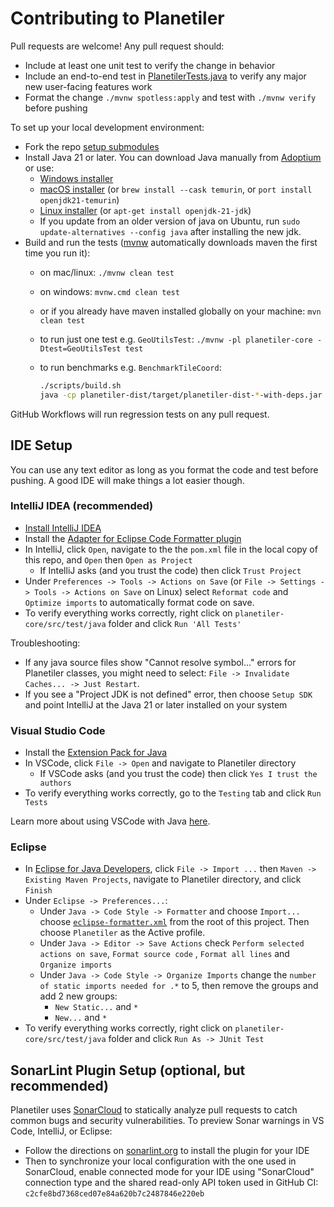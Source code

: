 # Contributing to Planetiler

Pull requests are welcome! Any pull request should:

- Include at least one unit test to verify the change in behavior
- Include an end-to-end test
  in [PlanetilerTests.java](planetiler-core/src/test/java/com/onthegomap/planetiler/PlanetilerTests.java)
  to verify any major new user-facing features work
- Format the change `./mvnw spotless:apply` and test with `./mvnw verify` before pushing

To set up your local development environment:

- Fork the repo [setup submodules](README.md#git-submodules)
- Install Java 21 or later. You can download Java manually from [Adoptium](https://adoptium.net/installation.html) or
  use:
  - [Windows installer](https://adoptium.net/installation.html#windows-msi)
  - [macOS installer](https://adoptium.net/installation.html#macos-pkg) (or `brew install --cask temurin`,
    or `port install openjdk21-temurin`)
  - [Linux installer](https://adoptium.net/installation/linux/) (or `apt-get install openjdk-21-jdk`)
  - If you update from an older version of java on Ubuntu, run `sudo update-alternatives --config java` after installing the new jdk.
- Build and run the tests ([mvnw](https://github.com/takari/maven-wrapper) automatically downloads maven the first time
  you run it):
  - on mac/linux: `./mvnw clean test`
  - on windows: `mvnw.cmd clean test`
  - or if you already have maven installed globally on your machine: `mvn clean test`
  - to run just one test e.g. `GeoUtilsTest`: `./mvnw -pl planetiler-core -Dtest=GeoUtilsTest test`
  - to run benchmarks e.g. `BenchmarkTileCoord`:

    ```sh
    ./scripts/build.sh
    java -cp planetiler-dist/target/planetiler-dist-*-with-deps.jar com.onthegomap.planetiler.benchmarks.BenchmarkTileCoord
    ```

GitHub Workflows will run regression tests on any pull request.

## IDE Setup

You can use any text editor as long as you format the code and test before pushing. A good IDE will make things a lot
easier though.

### IntelliJ IDEA (recommended)

- [Install IntelliJ IDEA](https://www.jetbrains.com/help/idea/installation-guide.html)
- Install
  the [Adapter for Eclipse Code Formatter plugin](https://plugins.jetbrains.com/plugin/6546-adapter-for-eclipse-code-formatter)
- In IntelliJ, click `Open`, navigate to the the `pom.xml` file in the local copy of this repo, and `Open`
  then `Open as Project`
  - If IntelliJ asks (and you trust the code) then click `Trust Project`
- Under `Preferences -> Tools -> Actions on Save` (or `File -> Settings -> Tools -> Actions on Save` on Linux)
  select `Reformat code` and `Optimize imports` to automatically format code on save.
- To verify everything works correctly, right click on `planetiler-core/src/test/java` folder and
  click `Run 'All Tests'`

Troubleshooting:

- If any java source files show "Cannot resolve symbol..." errors for Planetiler classes, you might need to
  select: `File -> Invalidate Caches... -> Just Restart`.
- If you see a "Project JDK is not defined" error, then choose `Setup SDK` and point IntelliJ at the Java 21 or later
  installed on your system

### Visual Studio Code

- Install the [Extension Pack for Java](https://marketplace.visualstudio.com/items?itemName=vscjava.vscode-java-pack)
- In VSCode, click `File -> Open` and navigate to Planetiler directory
  - If VSCode asks (and you trust the code) then click `Yes I trust the authors`
- To verify everything works correctly, go to the `Testing` tab and click `Run Tests`

Learn more about using VSCode with Java [here](https://code.visualstudio.com/docs/languages/java).

### Eclipse

- In [Eclipse for Java Developers](https://www.eclipse.org/downloads/packages/), click `File -> Import ...`
  then `Maven -> Existing Maven Projects`, navigate to Planetiler directory, and click `Finish`
- Under `Eclipse -> Preferences...`:
  - Under `Java -> Code Style -> Formatter` and choose `Import...`
    choose [`eclipse-formatter.xml`](eclipse-formatter.xml) from the root of this project. Then choose `Planetiler` as
    the Active profile.
  - Under `Java -> Editor -> Save Actions` check `Perform selected actions on save`, `Format source code`
    , `Format all lines` and `Organize imports`
  - Under `Java -> Code Style -> Organize Imports` change the `number of static imports needed for .*` to 5, then remove
    the groups and add 2 new groups:
    - `New Static...` and `*`
    - `New...` and `*`
- To verify everything works correctly, right click on `planetiler-core/src/test/java` folder and
  click `Run As -> JUnit Test`

## SonarLint Plugin Setup (optional, but recommended)

Planetiler uses [SonarCloud](https://sonarcloud.io/project/overview?id=onthegomap_planetiler) to statically analyze pull
requests to catch common bugs and security vulnerabilities. To preview Sonar warnings in VS Code, IntelliJ, or Eclipse:

- Follow the directions on [sonarlint.org](https://www.sonarlint.org/) to install the plugin for your IDE
- Then to synchronize your local configuration with the one used in SonarCloud,
  enable connected mode for your IDE using "SonarCloud"
  connection type and the shared read-only API token used in GitHub CI: `c2cfe8bd7368ced07e84a620b7c2487846e220eb`


